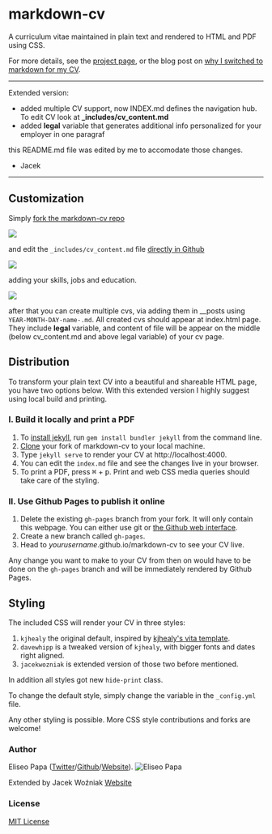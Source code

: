# markdown-cv

A curriculum vitae maintained in plain text and rendered to HTML and PDF using CSS.

For more details, see the [project page](http://elipapa.github.io/markdown-cv), or the blog post on [why I switched to markdown for my CV](http://elipapa.github.io/blog/why-i-switched-to-markdown-for-my-cv.html).

***

Extended version:
- added multiple CV support, now INDEX.md defines the navigation hub. To edit CV look at **_includes/cv_content.md**
- added **legal** variable that generates additional info personalized for your employer in one paragraf

this README.md file was edited by me to accomodate those changes.

- Jacek

***

## Customization

Simply [fork the markdown-cv repo](https://github.com/elipapa/markdown-cv)

![](https://help.github.com/assets/images/help/repository/fork_button.jpg)

and edit the `_includes/cv_content.md` file [directly in Github](https://help.github.com/articles/editing-files-in-your-repository/)

![](https://help.github.com/assets/images/help/repository/edit-file-edit-button.png)

adding your skills, jobs and education.

![](https://help.github.com/assets/images/help/repository/edit-readme-light.png)

after that you can create multiple cvs, via adding them in __posts using `YEAR-MONTH-DAY-name-.md`. All created cvs should appear at index.html page. They include **legal** variable, and content of file will be appear on the middle (below cv_content.md and above legal variable) of your cv page.

## Distribution

To transform your plain text CV into a beautiful and shareable HTML page, you have two options below. With this extended version I highly suggest using local build and printing.

### I. Build it locally and print a PDF

1. To [install jekyll](https://jekyllrb.com/docs/installation/), run `gem install bundler jekyll` from the command line.
3. [Clone](https://help.github.com/en/articles/cloning-a-repository) your fork of markdown-cv to your local machine.
3. Type `jekyll serve` to render your CV at http://localhost:4000.
4. You can edit the `index.md` file and see the changes live in your browser.
5. To print a PDF, press <kbd>⌘</kbd> + <kbd>p</kbd>. Print and web CSS media queries should take care of the styling.
   
### II. Use Github Pages to publish it online

1. Delete the existing `gh-pages` branch from your fork. It will only contain this webpage. You can either use git or [the Github web interface](https://help.github.com/articles/creating-and-deleting-branches-within-your-repository/#deleting-a-branch).
2. Create a new branch called `gh-pages`.
3. Head to *yourusername*.github.io/markdown-cv to see your CV live.

Any change you want to make to your CV from then on would have to be done on the `gh-pages` branch and will be immediately rendered by Github Pages.

## Styling

The included CSS will render your CV in three styles:

1. `kjhealy` the original default, inspired by [kjhealy's vita
template](https://github.com/kjhealy/kjh-vita).
2. `davewhipp` is a tweaked version of `kjhealy`, with bigger fonts and dates
  right aligned.
3. `jacekwozniak` is extended version of those two before mentioned.

In addition all styles got new `hide-print` class.

To change the default style, simply change the variable in the
`_config.yml` file.

Any other styling is possible. More CSS style contributions and forks are welcome! 

### Author

Eliseo Papa ([Twitter](http://twitter.com/elipapa)/[Github](http://github.com/elipapa)/[Website](https://elipapa.github.io)).
![Eliseo Papa](https://s.gravatar.com/avatar/eae1f0c01afda2bed9ce9cb88f6873f6?s=100)


Extended by Jacek Woźniak [Website](https://jacekwozniak12.github.io/)


### License

[MIT License](https://github.com/elipapa/markdown-cv/blob/master/LICENSE)
